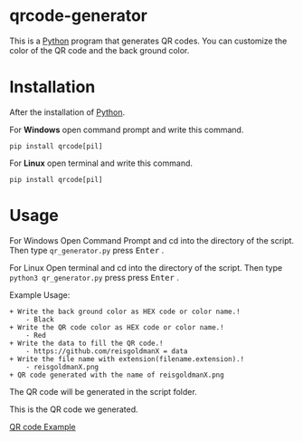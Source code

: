 # qrcode-generator
This is a [Python](https://www.python.org/) program that generates QR codes.
You can customize the color of the QR code and the back ground color.
# Installation
After the installation of [Python](https://www.python.org/).

For **Windows** open command prompt and write this command.
```
pip install qrcode[pil]
```
For **Linux** open terminal and write this command.
```
pip install qrcode[pil]
```
# Usage
For Windows Open Command Prompt and cd into the directory of the script.
Then type `qr_generator.py` press <kbd>Enter</kbd> .

For Linux Open terminal and cd into the directory of the script. 
Then type `python3 qr_generator.py` press press <kbd>Enter</kbd> .

Example Usage:
```
+ Write the back ground color as HEX code or color name.!
    - Black
+ Write the QR code color as HEX code or color name.!
    - Red
+ Write the data to fill the QR code.!
    - https://github.com/reisgoldmanX = data
+ Write the file name with extension(filename.extension).!
    - reisgoldmanX.png
+ QR code generated with the name of reisgoldmanX.png
```
The QR code will be generated in the script folder.

This is the QR code we generated.

[QR code Example](http://octodex.github.com/reisgoldmanX.png)